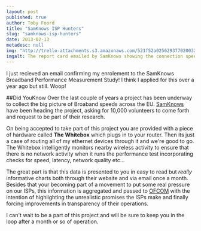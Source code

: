 ```yaml
---
layout: post
published: true
author: Toby Foord
title: "SamKnows ISP Hunters"
slug: "samknows-isp-hunters"
date: 2013-02-13
metadesc: null
img: "http://trello-attachments.s3.amazonaws.com/521f52a02562937702003295/525f959effc4aba4280036e0/52511bcde38ccdf87f609e83c83679d6/upload_2013-10-17_at_8.45.35_am.png"
imgalt: The report card emailed by SamKnows showing the connection speed of my Internet Service Provider in the last month
---
```


I just recieved an email confirming my enrolement to the SamKnows Broadband Performance Measurement Study! I think I applied for this over a year ago but still. Woop!

##Did YouKnow
Over the last couple of years a project has been underway to collect the big picture of Broaband speeds across the EU.
[SamKnows][samknows] have been heading the project, asking for 10,000 volunteers to come forth and request to be part of their research.

On being accepted to take part of this project you are provided with a piece of hardware called **The Whitebox** which plugs in to your router. Then its just a case of routing all of my ethernet devices through it and we're good to go. The Whitebox intelligently monitors nearby wireless activity to ensure that there is no network activity when it runs the performance test incorporating checks for speed, latency, network quality etc...

The great part is that this data is presented to you in easy to read but *really* informative charts both through their website and via email once a month. Besides that your becoming part of a movement to put some real pressure on our ISPs, this information is aggregated and passed to [OFCOM][ofcom] with the intention of highlighting the unrealistic promises the ISPs make and finally forcing improvements in transparency of their operations.

I can't wait to be a part of this project and will be sure to keep you in the loop after a month or so of operation.

[samknows]:http://www.samknows.com
[ofcom]:http://consumers.ofcom.org.uk/2010/04/help-us-test-broadband-speed-claims/